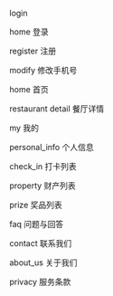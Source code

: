 <!--
 * @Date: 2023-12-18 14:29:32
 * @LastEditors: yosan
 * @LastEditTime: 2023-12-18 16:54:05
 * @FilePath: /snapx-nfc-app/packages/app/pages/README.md
-->


login

  home   登录

  register  注册

  modify  修改手机号




home    首页

restaurant
  detail    餐厅详情

my      我的


personal_info   个人信息

check_in    打卡列表


property    财产列表


prize       奖品列表



faq       问题与回答


contact    联系我们

about_us   关于我们

privacy     服务条款

